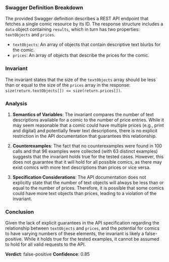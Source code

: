 ### Swagger Definition Breakdown
The provided Swagger definition describes a REST API endpoint that fetches a single comic resource by its ID. The response structure includes a `data` object containing `results`, which in turn has two properties: `textObjects` and `prices`. 

- `textObjects`: An array of objects that contain descriptive text blurbs for the comic.
- `prices`: An array of objects that describe the prices for the comic.

### Invariant
The invariant states that the size of the `textObjects` array should be less than or equal to the size of the `prices` array in the response: `size(return.textObjects[]) <= size(return.prices[])`. 

### Analysis
1. **Semantics of Variables**: The invariant compares the number of text descriptions available for a comic to the number of price entries. While it may seem reasonable that a comic could have multiple prices (e.g., print and digital) and potentially fewer text descriptions, there is no explicit restriction in the API documentation that guarantees this relationship. 

2. **Counterexamples**: The fact that no counterexamples were found in 100 calls and that 96 examples were collected (with 63 distinct examples) suggests that the invariant holds true for the tested cases. However, this does not guarantee that it will hold for all possible comics, as there may exist comics with more text descriptions than prices or vice versa.

3. **Specification Considerations**: The API documentation does not explicitly state that the number of text objects will always be less than or equal to the number of prices. Therefore, it is possible that some comics could have more text objects than prices, leading to a violation of the invariant.

### Conclusion
Given the lack of explicit guarantees in the API specification regarding the relationship between `textObjects` and `prices`, and the potential for comics to have varying numbers of these elements, the invariant is likely a false-positive. While it holds true for the tested examples, it cannot be assumed to hold for all valid requests to the API. 

**Verdict**: false-positive
**Confidence**: 0.85
